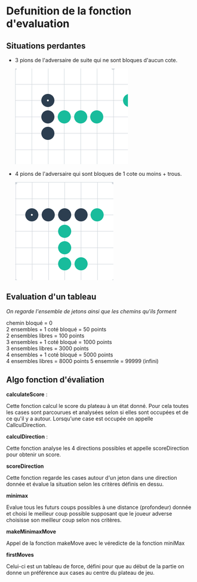 # Defunition de la fonction d'evaluation

## Situations perdantes

- 3 pions de l'adversaire de suite qui ne sont bloques d'aucun cote.

  ![](images/perdante1.png)

- 4 pions de l'adversaire qui sont bloques de 1 cote ou moins + trous.

  ![](images/perdante2.png)

## Evaluation d'un tableau

_On regarde l'ensemble de jetons ainsi que les chemins qu'ils forment_

chemin bloqué = 0  
2 ensembles + 1 coté bloqué = 50 points  
2 ensembles libres = 100 points  
3 ensembles + 1 coté bloqué = 1000 points  
3 ensembles libres = 3000 points  
4 ensembles + 1 coté bloqué = 5000 points  
4 ensembles libres = 8000 points
5 ensemnle = 99999 (infini)

## Algo fonction d'évaliation

**calculateScore** :

Cette fonction calcul le score du plateau à un état donné.
Pour cela toutes les cases sont parcourues et analysées selon si elles sont occupées et de ce qu'il y a autour.
Lorsqu'une case est occupée on appelle CallculDirection.

**calculDirection** :

Cette fonction analyse les 4 directions possibles et appelle scoreDirection pour obtenir un score.

**scoreDirection**

Cette fonction regarde les cases autour d'un jeton dans une direction donnée et évalue la situation selon les critères définis en dessu.

**minimax**

Evalue tous les futurs coups possibles à une distance (profondeur) donnée et choisi le meilleur coup possible supposant que le joueur adverse choisisse son meilleur coup selon nos critères.

**makeMinimaxMove**

Appel de la fonction makeMove avec le véredicte de la fonction miniMax

**firstMoves**

Celui-ci est un tableau de force, défini pour que au début de la partie on donne un préférence aux cases au centre du plateau de jeu.